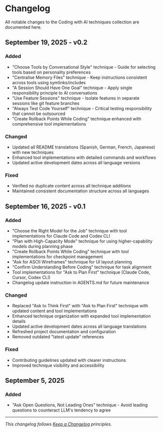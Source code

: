 # Changelog

All notable changes to the Coding with AI techniques collection are documented here.

## September 19, 2025 - v0.2

### Added
- "Choose Tools by Conversational Style" technique - Guide for selecting tools based on personality preferences
- "Centralise Memory Files" technique - Keep instructions consistent across tools using symlinks/includes
- "A Session Should Have One Goal" technique - Apply single responsibility principle to AI conversations  
- "Use Feature Sessions" technique - Isolate features in separate sessions like git feature branches
- "Always Test Code Yourself" technique - Critical testing responsibility that cannot be outsourced
- "Create Rollback Points While Coding" technique enhanced with comprehensive tool implementations

### Changed
- Updated all README translations (Spanish, German, French, Japanese) with new techniques
- Enhanced tool implementations with detailed commands and workflows
- Updated active development dates across all language versions

### Fixed  
- Verified no duplicate content across all technique additions
- Maintained consistent documentation structure across all languages

## September 16, 2025 - v0.1

### Added
- "Choose the Right Model for the Job" technique with tool implementations for Claude Code and Codex CLI
- "Plan with High-Capacity Mode" technique for using higher-capability models during planning phase  
- "Create Rollback Points While Coding" technique with tool implementations for checkpoint management
- "Ask for ASCII Wireframes" technique for UI layout planning
- "Confirm Understanding Before Coding" technique for task alignment
- Tool implementations for "Ask to Plan First" technique (Claude Code, Cursor, Codex CLI)
- Changelog update instruction in AGENTS.md for future maintenance

### Changed  
- Replaced "Ask to Think First" with "Ask to Plan First" technique with updated content and tool implementations
- Enhanced technique organization with expanded tool implementation details
- Updated active development dates across all language translations
- Refreshed project documentation and configuration
- Removed outdated "latest update" references

### Fixed
- Contributing guidelines updated with clearer instructions
- Improved technique visibility and accessibility

## September 5, 2025

### Added
- "Ask Open Questions, Not Leading Ones" technique - Avoid leading questions to counteract LLM's tendency to agree

---

*This changelog follows [Keep a Changelog](https://keepachangelog.com/en/1.0.0/) principles.*